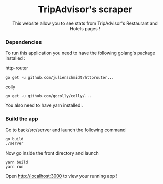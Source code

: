 <h1 align="center">TripAdvisor's scraper</h1>

<!-- description -->
<p align="center">
This website allow you to see stats from TripAdvisor's Restaurant and Hotels pages !
</p>




### Dependencies

To run this application you need to have the following golang's package installed :

http-router
```
go get -u github.com/julienschmidt/httprouter...
```
colly
```
go get -u github.com/gocolly/colly/...
```

You also need to have yarn installed .

### Build the app

Go to back/src/server and launch the following command

```
go build
./server
```

Now go inside the front directory and launch 

```
yarn build
yarn run

```

Open [http://localhost:3000](http://localhost:3000) to view your running app !

